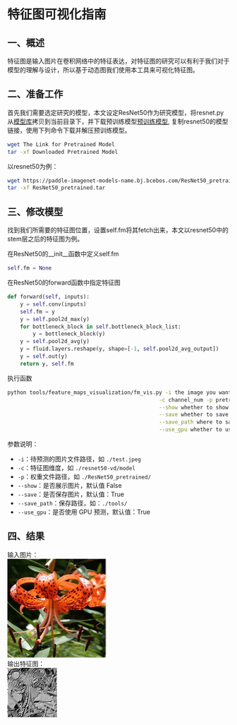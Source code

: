 # 特征图可视化指南

## 一、概述

特征图是输入图片在卷积网络中的特征表达，对特征图的研究可以有利于我们对于模型的理解与设计，所以基于动态图我们使用本工具来可视化特征图。

## 二、准备工作

首先我们需要选定研究的模型，本文设定ResNet50作为研究模型，将resnet.py从[模型库](../../ppcls/modeling/architecture/)拷贝到当前目录下，并下载预训练模型[预训练模型](../../docs/zh_CN/models/models_intro), 复制resnet50的模型链接，使用下列命令下载并解压预训练模型。

```bash
wget The Link for Pretrained Model
tar -xf Downloaded Pretrained Model
```

以resnet50为例：
```bash
wget https://paddle-imagenet-models-name.bj.bcebos.com/ResNet50_pretrained.tar
tar -xf ResNet50_pretrained.tar
```

## 三、修改模型

找到我们所需要的特征图位置，设置self.fm将其fetch出来，本文以resnet50中的stem层之后的特征图为例。

在ResNet50的__init__函数中定义self.fm
```python
self.fm = None
```
在ResNet50的forward函数中指定特征图
```python
def forward(self, inputs):
    y = self.conv(inputs)
    self.fm = y
    y = self.pool2d_max(y)
    for bottleneck_block in self.bottleneck_block_list:
        y = bottleneck_block(y)
    y = self.pool2d_avg(y)
    y = fluid.layers.reshape(y, shape=[-1, self.pool2d_avg_output])
    y = self.out(y)
    return y, self.fm
```
执行函数
```bash
python tools/feature_maps_visualization/fm_vis.py -i the image you want to test \
                                                -c channel_num -p pretrained model \
                                                --show whether to show \
                                                --save whether to save \
                                                --save_path where to save \
                                                --use_gpu whether to use gpu
```
参数说明：
+ `-i`：待预测的图片文件路径，如 `./test.jpeg`
+ `-c`：特征图维度，如 `./resnet50-vd/model`
+ `-p`：权重文件路径，如 `./ResNet50_pretrained/`
+ `--show`：是否展示图片，默认值 False
+ `--save`：是否保存图片，默认值：True
+ `--save_path`：保存路径，如：`./tools/`
+ `--use_gpu`：是否使用 GPU 预测，默认值：True

## 四、结果
输入图片：  
![](../../tools/feature_maps_visualization/test.jpg)  
输出特征图：  
![](../../tools/feature_maps_visualization/fm.jpg)  